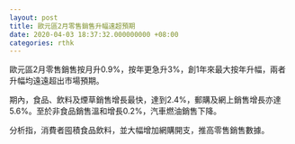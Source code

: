 ```yaml
---
layout: post
title: 歐元區2月零售銷售升幅遠超預期
date: 2020-04-03 18:37:32.000000000 +08:00
categories: rthk
---
```


歐元區2月零售銷售按月升0.9%，按年更急升3%，創1年來最大按年升幅，兩者升幅均遠遠超出市場預期。

期內，食品、飲料及煙草銷售增長最快，達到2.4%，郵購及網上銷售增長亦達5.6%。至於非食品銷售溫和增長0.2%，汽車燃油銷售下降。

分析指，消費者囤積食品飲料，並大幅增加網購開支，推高零售銷售數據。
